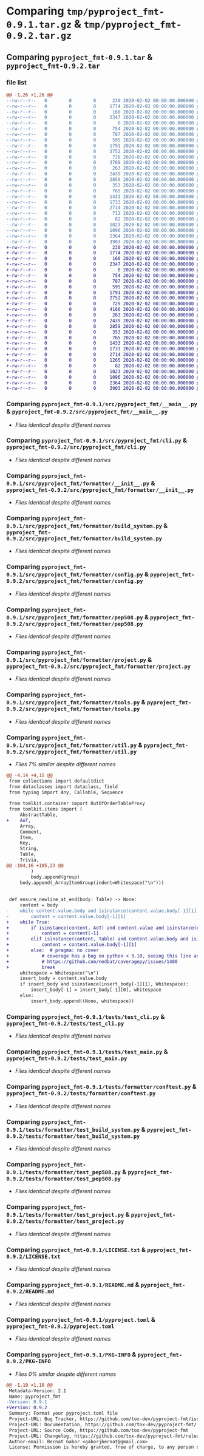 # Comparing `tmp/pyproject_fmt-0.9.1.tar.gz` & `tmp/pyproject_fmt-0.9.2.tar.gz`

## Comparing `pyproject_fmt-0.9.1.tar` & `pyproject_fmt-0.9.2.tar`

### file list

```diff
@@ -1,26 +1,26 @@
--rw-r--r--   0        0        0      230 2020-02-02 00:00:00.000000 pyproject_fmt-0.9.1/src/pyproject_fmt/__init__.py
--rw-r--r--   0        0        0     1774 2020-02-02 00:00:00.000000 pyproject_fmt-0.9.1/src/pyproject_fmt/__main__.py
--rw-r--r--   0        0        0      160 2020-02-02 00:00:00.000000 pyproject_fmt-0.9.1/src/pyproject_fmt/_version.py
--rw-r--r--   0        0        0     2347 2020-02-02 00:00:00.000000 pyproject_fmt-0.9.1/src/pyproject_fmt/cli.py
--rw-r--r--   0        0        0        0 2020-02-02 00:00:00.000000 pyproject_fmt-0.9.1/src/pyproject_fmt/py.typed
--rw-r--r--   0        0        0      754 2020-02-02 00:00:00.000000 pyproject_fmt-0.9.1/src/pyproject_fmt/formatter/__init__.py
--rw-r--r--   0        0        0      787 2020-02-02 00:00:00.000000 pyproject_fmt-0.9.1/src/pyproject_fmt/formatter/build_system.py
--rw-r--r--   0        0        0      595 2020-02-02 00:00:00.000000 pyproject_fmt-0.9.1/src/pyproject_fmt/formatter/config.py
--rw-r--r--   0        0        0     1791 2020-02-02 00:00:00.000000 pyproject_fmt-0.9.1/src/pyproject_fmt/formatter/pep508.py
--rw-r--r--   0        0        0     2752 2020-02-02 00:00:00.000000 pyproject_fmt-0.9.1/src/pyproject_fmt/formatter/project.py
--rw-r--r--   0        0        0      729 2020-02-02 00:00:00.000000 pyproject_fmt-0.9.1/src/pyproject_fmt/formatter/tools.py
--rw-r--r--   0        0        0     3769 2020-02-02 00:00:00.000000 pyproject_fmt-0.9.1/src/pyproject_fmt/formatter/util.py
--rw-r--r--   0        0        0      263 2020-02-02 00:00:00.000000 pyproject_fmt-0.9.1/tests/__init__.py
--rw-r--r--   0        0        0     2439 2020-02-02 00:00:00.000000 pyproject_fmt-0.9.1/tests/test_cli.py
--rw-r--r--   0        0        0     2859 2020-02-02 00:00:00.000000 pyproject_fmt-0.9.1/tests/test_main.py
--rw-r--r--   0        0        0      353 2020-02-02 00:00:00.000000 pyproject_fmt-0.9.1/tests/test_pyproject_toml_fmt.py
--rw-r--r--   0        0        0      765 2020-02-02 00:00:00.000000 pyproject_fmt-0.9.1/tests/formatter/conftest.py
--rw-r--r--   0        0        0     1433 2020-02-02 00:00:00.000000 pyproject_fmt-0.9.1/tests/formatter/test_build_system.py
--rw-r--r--   0        0        0     1733 2020-02-02 00:00:00.000000 pyproject_fmt-0.9.1/tests/formatter/test_pep508.py
--rw-r--r--   0        0        0     2714 2020-02-02 00:00:00.000000 pyproject_fmt-0.9.1/tests/formatter/test_project.py
--rw-r--r--   0        0        0      712 2020-02-02 00:00:00.000000 pyproject_fmt-0.9.1/tests/formatter/test_tools.py
--rw-r--r--   0        0        0       82 2020-02-02 00:00:00.000000 pyproject_fmt-0.9.1/.gitignore
--rw-r--r--   0        0        0     1023 2020-02-02 00:00:00.000000 pyproject_fmt-0.9.1/LICENSE.txt
--rw-r--r--   0        0        0     1096 2020-02-02 00:00:00.000000 pyproject_fmt-0.9.1/README.md
--rw-r--r--   0        0        0     2364 2020-02-02 00:00:00.000000 pyproject_fmt-0.9.1/pyproject.toml
--rw-r--r--   0        0        0     3903 2020-02-02 00:00:00.000000 pyproject_fmt-0.9.1/PKG-INFO
+-rw-r--r--   0        0        0      230 2020-02-02 00:00:00.000000 pyproject_fmt-0.9.2/src/pyproject_fmt/__init__.py
+-rw-r--r--   0        0        0     1774 2020-02-02 00:00:00.000000 pyproject_fmt-0.9.2/src/pyproject_fmt/__main__.py
+-rw-r--r--   0        0        0      160 2020-02-02 00:00:00.000000 pyproject_fmt-0.9.2/src/pyproject_fmt/_version.py
+-rw-r--r--   0        0        0     2347 2020-02-02 00:00:00.000000 pyproject_fmt-0.9.2/src/pyproject_fmt/cli.py
+-rw-r--r--   0        0        0        0 2020-02-02 00:00:00.000000 pyproject_fmt-0.9.2/src/pyproject_fmt/py.typed
+-rw-r--r--   0        0        0      754 2020-02-02 00:00:00.000000 pyproject_fmt-0.9.2/src/pyproject_fmt/formatter/__init__.py
+-rw-r--r--   0        0        0      787 2020-02-02 00:00:00.000000 pyproject_fmt-0.9.2/src/pyproject_fmt/formatter/build_system.py
+-rw-r--r--   0        0        0      595 2020-02-02 00:00:00.000000 pyproject_fmt-0.9.2/src/pyproject_fmt/formatter/config.py
+-rw-r--r--   0        0        0     1791 2020-02-02 00:00:00.000000 pyproject_fmt-0.9.2/src/pyproject_fmt/formatter/pep508.py
+-rw-r--r--   0        0        0     2752 2020-02-02 00:00:00.000000 pyproject_fmt-0.9.2/src/pyproject_fmt/formatter/project.py
+-rw-r--r--   0        0        0      729 2020-02-02 00:00:00.000000 pyproject_fmt-0.9.2/src/pyproject_fmt/formatter/tools.py
+-rw-r--r--   0        0        0     4166 2020-02-02 00:00:00.000000 pyproject_fmt-0.9.2/src/pyproject_fmt/formatter/util.py
+-rw-r--r--   0        0        0      263 2020-02-02 00:00:00.000000 pyproject_fmt-0.9.2/tests/__init__.py
+-rw-r--r--   0        0        0     2439 2020-02-02 00:00:00.000000 pyproject_fmt-0.9.2/tests/test_cli.py
+-rw-r--r--   0        0        0     2859 2020-02-02 00:00:00.000000 pyproject_fmt-0.9.2/tests/test_main.py
+-rw-r--r--   0        0        0      353 2020-02-02 00:00:00.000000 pyproject_fmt-0.9.2/tests/test_pyproject_toml_fmt.py
+-rw-r--r--   0        0        0      765 2020-02-02 00:00:00.000000 pyproject_fmt-0.9.2/tests/formatter/conftest.py
+-rw-r--r--   0        0        0     1433 2020-02-02 00:00:00.000000 pyproject_fmt-0.9.2/tests/formatter/test_build_system.py
+-rw-r--r--   0        0        0     1733 2020-02-02 00:00:00.000000 pyproject_fmt-0.9.2/tests/formatter/test_pep508.py
+-rw-r--r--   0        0        0     2714 2020-02-02 00:00:00.000000 pyproject_fmt-0.9.2/tests/formatter/test_project.py
+-rw-r--r--   0        0        0     1265 2020-02-02 00:00:00.000000 pyproject_fmt-0.9.2/tests/formatter/test_tools.py
+-rw-r--r--   0        0        0       82 2020-02-02 00:00:00.000000 pyproject_fmt-0.9.2/.gitignore
+-rw-r--r--   0        0        0     1023 2020-02-02 00:00:00.000000 pyproject_fmt-0.9.2/LICENSE.txt
+-rw-r--r--   0        0        0     1096 2020-02-02 00:00:00.000000 pyproject_fmt-0.9.2/README.md
+-rw-r--r--   0        0        0     2364 2020-02-02 00:00:00.000000 pyproject_fmt-0.9.2/pyproject.toml
+-rw-r--r--   0        0        0     3903 2020-02-02 00:00:00.000000 pyproject_fmt-0.9.2/PKG-INFO
```

### Comparing `pyproject_fmt-0.9.1/src/pyproject_fmt/__main__.py` & `pyproject_fmt-0.9.2/src/pyproject_fmt/__main__.py`

 * *Files identical despite different names*

### Comparing `pyproject_fmt-0.9.1/src/pyproject_fmt/cli.py` & `pyproject_fmt-0.9.2/src/pyproject_fmt/cli.py`

 * *Files identical despite different names*

### Comparing `pyproject_fmt-0.9.1/src/pyproject_fmt/formatter/__init__.py` & `pyproject_fmt-0.9.2/src/pyproject_fmt/formatter/__init__.py`

 * *Files identical despite different names*

### Comparing `pyproject_fmt-0.9.1/src/pyproject_fmt/formatter/build_system.py` & `pyproject_fmt-0.9.2/src/pyproject_fmt/formatter/build_system.py`

 * *Files identical despite different names*

### Comparing `pyproject_fmt-0.9.1/src/pyproject_fmt/formatter/config.py` & `pyproject_fmt-0.9.2/src/pyproject_fmt/formatter/config.py`

 * *Files identical despite different names*

### Comparing `pyproject_fmt-0.9.1/src/pyproject_fmt/formatter/pep508.py` & `pyproject_fmt-0.9.2/src/pyproject_fmt/formatter/pep508.py`

 * *Files identical despite different names*

### Comparing `pyproject_fmt-0.9.1/src/pyproject_fmt/formatter/project.py` & `pyproject_fmt-0.9.2/src/pyproject_fmt/formatter/project.py`

 * *Files identical despite different names*

### Comparing `pyproject_fmt-0.9.1/src/pyproject_fmt/formatter/tools.py` & `pyproject_fmt-0.9.2/src/pyproject_fmt/formatter/tools.py`

 * *Files identical despite different names*

### Comparing `pyproject_fmt-0.9.1/src/pyproject_fmt/formatter/util.py` & `pyproject_fmt-0.9.2/src/pyproject_fmt/formatter/util.py`

 * *Files 7% similar despite different names*

```diff
@@ -4,14 +4,15 @@
 from collections import defaultdict
 from dataclasses import dataclass, field
 from typing import Any, Callable, Sequence
 
 from tomlkit.container import OutOfOrderTableProxy
 from tomlkit.items import (
     AbstractTable,
+    AoT,
     Array,
     Comment,
     Item,
     Key,
     String,
     Table,
     Trivia,
@@ -104,16 +105,23 @@
         )
         body.append(group)
     body.append(_ArrayItemGroup(indent=Whitespace("\n")))
 
 
 def ensure_newline_at_end(body: Table) -> None:
     content = body
-    while content.value.body and isinstance(content.value.body[-1][1], Table):
-        content = content.value.body[-1][1]
+    while True:
+        if isinstance(content, AoT) and content.value and isinstance(content[-1], (AoT, Table)):
+            content = content[-1]
+        elif isinstance(content, Table) and content.value.body and isinstance(content.value.body[-1][1], (AoT, Table)):
+            content = content.value.body[-1][1]
+        else:  # pragma: no cover
+            # coverage has a bug on python < 3.10, seeing this line as uncovered
+            # https://github.com/nedbat/coveragepy/issues/1480
+            break
     whitespace = Whitespace("\n")
     insert_body = content.value.body
     if insert_body and isinstance(insert_body[-1][1], Whitespace):
         insert_body[-1] = insert_body[-1][0], whitespace
     else:
         insert_body.append((None, whitespace))
```

### Comparing `pyproject_fmt-0.9.1/tests/test_cli.py` & `pyproject_fmt-0.9.2/tests/test_cli.py`

 * *Files identical despite different names*

### Comparing `pyproject_fmt-0.9.1/tests/test_main.py` & `pyproject_fmt-0.9.2/tests/test_main.py`

 * *Files identical despite different names*

### Comparing `pyproject_fmt-0.9.1/tests/formatter/conftest.py` & `pyproject_fmt-0.9.2/tests/formatter/conftest.py`

 * *Files identical despite different names*

### Comparing `pyproject_fmt-0.9.1/tests/formatter/test_build_system.py` & `pyproject_fmt-0.9.2/tests/formatter/test_build_system.py`

 * *Files identical despite different names*

### Comparing `pyproject_fmt-0.9.1/tests/formatter/test_pep508.py` & `pyproject_fmt-0.9.2/tests/formatter/test_pep508.py`

 * *Files identical despite different names*

### Comparing `pyproject_fmt-0.9.1/tests/formatter/test_project.py` & `pyproject_fmt-0.9.2/tests/formatter/test_project.py`

 * *Files identical despite different names*

### Comparing `pyproject_fmt-0.9.1/LICENSE.txt` & `pyproject_fmt-0.9.2/LICENSE.txt`

 * *Files identical despite different names*

### Comparing `pyproject_fmt-0.9.1/README.md` & `pyproject_fmt-0.9.2/README.md`

 * *Files identical despite different names*

### Comparing `pyproject_fmt-0.9.1/pyproject.toml` & `pyproject_fmt-0.9.2/pyproject.toml`

 * *Files identical despite different names*

### Comparing `pyproject_fmt-0.9.1/PKG-INFO` & `pyproject_fmt-0.9.2/PKG-INFO`

 * *Files 0% similar despite different names*

```diff
@@ -1,10 +1,10 @@
 Metadata-Version: 2.1
 Name: pyproject_fmt
-Version: 0.9.1
+Version: 0.9.2
 Summary: Format your pyproject.toml file
 Project-URL: Bug Tracker, https://github.com/tox-dev/pyproject-fmt/issues
 Project-URL: Documentation, https://github.com/tox-dev/pyproject-fmt/
 Project-URL: Source Code, https://github.com/tox-dev/pyproject-fmt
 Project-URL: Changelog, https://github.com/tox-dev/pyproject-fmt/releases
 Author-email: Bernat Gabor <gaborjbernat@gmail.com>
 License: Permission is hereby granted, free of charge, to any person obtaining a
```

